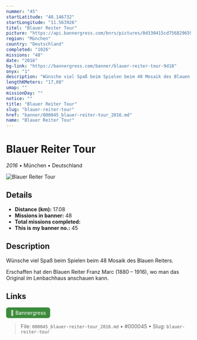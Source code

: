 ```yaml
---
nummer: "45"
startLatitude: "48.146732"
startLongitude: "11.563926"
titel: "Blauer Reiter Tour"
picture: "https://api.bannergress.com/bnrs/pictures/0d330415cd7568296591257b578f2bff"
region: "München"
country: "Deutschland"
completed: "1026"
missions: "48"
date: "2016"
bg-link: "https://bannergress.com/banner/blauer-reiter-tour-9d18"
onyx: "1"
description: "Wünsche viel Spaß beim Spielen beim 48 Mosaik des Blauen Reiters. \n\nErschaffen hat den Blauen Reiter Franz Marc (1880 – 1916), wo man das Original im Lenbachhaus anschauen kann."
lengthKMeters: "17,08"
umap: ""
missionDay: ""
notice: ""
title: "Blauer Reiter Tour"
slug: "blauer-reiter-tour"
href: "banner/000045_blauer-reiter-tour_2016.md"
name: "Blauer Reiter Tour"
---
```

# Blauer Reiter Tour

*2016* • München • Deutschland

![Blauer Reiter Tour](https://api.bannergress.com/bnrs/pictures/0d330415cd7568296591257b578f2bff)



## Details
- **Distance (km):** 17.08
- **Missions in banner:** 48
- **Total missions completed:** 
- **This is my banner no.:** 45



## Description
Wünsche viel Spaß beim Spielen beim 48 Mosaik des Blauen Reiters. 

Erschaffen hat den Blauen Reiter Franz Marc (1880 – 1916), wo man das Original im Lenbachhaus anschauen kann.



## Links
<a href="https://bannergress.com/banner/blauer-reiter-tour-9d18" target="_blank" style="display:inline-block;margin-right:8px;padding:6px 12px;background:#3c8b3c;color:#fff;text-decoration:none;border-radius:6px;">🔗 Bannergress</a>



> File: `000045_blauer-reiter-tour_2016.md` • #000045 • Slug: `blauer-reiter-tour`
